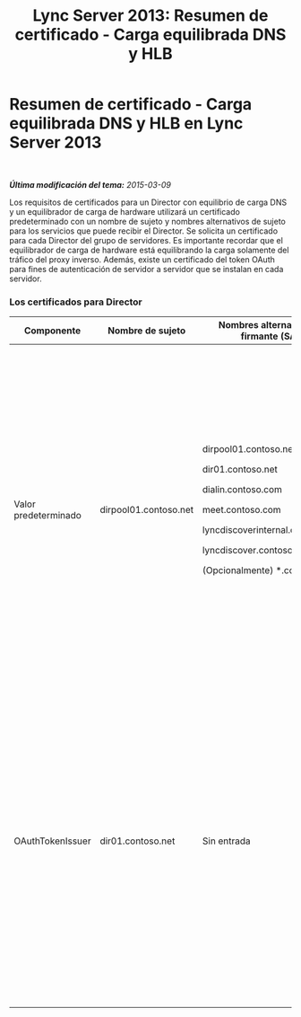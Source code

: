 ﻿---
title: 'Lync Server 2013: Resumen de certificado - Carga equilibrada DNS y HLB'
TOCTitle: Resumen de certificado - Carga equilibrada DNS y HLB
ms:assetid: 8318a1a4-b423-47b7-95e6-9541adfad391
ms:mtpsurl: https://technet.microsoft.com/es-es/library/JJ205047(v=OCS.15)
ms:contentKeyID: 48275870
ms.date: 01/07/2017
mtps_version: v=OCS.15
ms.translationtype: HT
---

# Resumen de certificado - Carga equilibrada DNS y HLB en Lync Server 2013

 

_**Última modificación del tema:** 2015-03-09_

Los requisitos de certificados para un Director con equilibrio de carga DNS y un equilibrador de carga de hardware utilizará un certificado predeterminado con un nombre de sujeto y nombres alternativos de sujeto para los servicios que puede recibir el Director. Se solicita un certificado para cada Director del grupo de servidores. Es importante recordar que el equilibrador de carga de hardware está equilibrando la carga solamente del tráfico del proxy inverso. Además, existe un certificado del token OAuth para fines de autenticación de servidor a servidor que se instalan en cada servidor.

### Los certificados para Director

<table>
<colgroup>
<col style="width: 25%" />
<col style="width: 25%" />
<col style="width: 25%" />
<col style="width: 25%" />
</colgroup>
<thead>
<tr class="header">
<th>Componente</th>
<th>Nombre de sujeto</th>
<th>Nombres alternativos del firmante (SAN)</th>
<th>Comentarios</th>
</tr>
</thead>
<tbody>
<tr class="odd">
<td><p>Valor predeterminado</p></td>
<td><p>dirpool01.contoso.net</p></td>
<td><p>dirpool01.contoso.net</p>
<p>dir01.contoso.net</p>
<p>dialin.contoso.com</p>
<p>meet.contoso.com</p>
<p>lyncdiscoverinternal.contoso.com</p>
<p>lyncdiscover.contoso.com</p>
<p>(Opcionalmente) *.contoso.com</p></td>
<td><p>Los certificados de Director pueden solicitarse de una entidad de certificación (CA) administrada internamente o de una entidad de certificación pública.</p>
<p>El Director responde a las solicitudes del servidor proxy inverso en el perímetro o desde el Servidor perimetral. Los clientes internos no utilizarán el Director.</p>
<p>O una entrada de comodín para las direcciones URL sencillas</p></td>
</tr>
<tr class="even">
<td><p>OAuthTokenIssuer</p></td>
<td><p>dir01.contoso.net</p></td>
<td><p>Sin entrada</p></td>
<td><div>

> [!IMPORTANT]  
> Tenga en cuenta que la longitud de clave mínima es de 1.024, pero puede recibir una advertencia que la longitud de clave mínima recomendada es de 2.048 bits.


</div>
<p>El certificado OAuthTokenIssuer es un certificado de propósito único para la autenticación de servidores en un entorno de gran escala y puede solicitarse desde una CA interna o desde una CA pública. El certificado es obligatorio.</p></td>
</tr>
</tbody>
</table>

